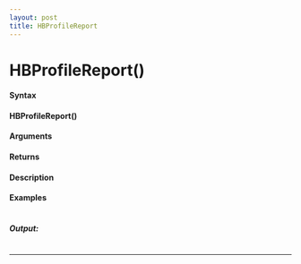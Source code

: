 ```yaml
---
layout: post
title: HBProfileReport
---
```


# HBProfileReport()


#### Syntax

#### HBProfileReport()

#### Arguments

#### Returns

#### Description

#### Examples

```

```

##### Output:

```

```

---